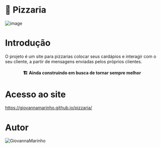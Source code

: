 
# 🍕 Pizzaria
    
    
![image](https://github.com/GiovannaMarinho/pizzaria/assets/109104164/1f9fdf2d-8a8a-4af1-88ac-cdcf24a17c1f)

# Introdução 
O projeto é um site para pizzarias colocar seus cardápios e interagir com o seu cliente, a partir de mensagens enviadas pelos próprios clientes.
<h4 align="center">
  🏗️ Ainda construindo em busca de tornar sempre melhor
</h4>

# Acesso ao site
https://giovannamarinho.github.io/pizzaria/

# Autor
![GiovannaMarinho](https://github.com/GiovannaMarinho/pizzaria/assets/109104164/cb691a6c-0e5a-45f5-b716-3c39aa182da5)
